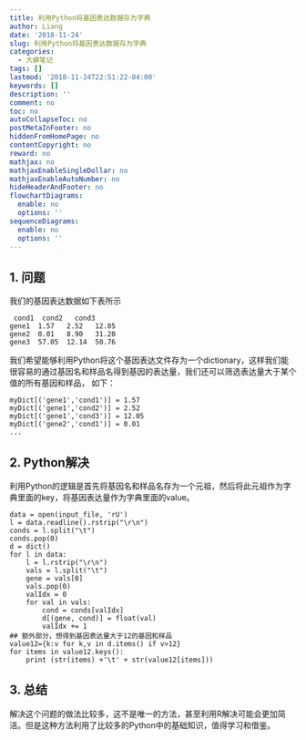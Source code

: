 ```yaml
---
title: 利用Python将基因表达数据存为字典
author: Liang
date: '2018-11-24'
slug: 利用Python将基因表达数据存为字典
categories:
  - 大蟒笔记
tags: []
lastmod: '2018-11-24T22:51:22-04:00'
keywords: []
description: ''
comment: no
toc: no
autoCollapseToc: no
postMetaInFooter: no
hiddenFromHomePage: no
contentCopyright: no
reward: no
mathjax: no
mathjaxEnableSingleDollar: no
mathjaxEnableAutoNumber: no
hideHeaderAndFooter: no
flowchartDiagrams:
  enable: no
  options: ''
sequenceDiagrams:
  enable: no
  options: ''
---
```

## 1. 问题
我们的基因表达数据如下表所示
```
 cond1  cond2   cond3
gene1  1.57   2.52   12.05
gene2  0.01   8.90   31.20   
gene3  57.05  12.14  50.76
```
我们希望能够利用Python将这个基因表达文件存为一个dictionary，这样我们能很容易的通过基因名和样品名得到基因的表达量，我们还可以筛选表达量大于某个值的所有基因和样品， 如下：
```
myDict[('gene1','cond1')] = 1.57
myDict[('gene1','cond2')] = 2.52
myDict[('gene1','cond3')] = 12.05
myDict[('gene2','cond1')] = 0.01
...
```

## 2. Python解决
利用Python的逻辑是首先将基因名和样品名存为一个元祖，然后将此元祖作为字典里面的key，将基因表达量作为字典里面的value。
```
data = open(input_file, 'rU')
l = data.readline().rstrip("\r\n")
conds = l.split("\t")
conds.pop(0)
d = dict()
for l in data:
    l = l.rstrip("\r\n")
    vals = l.split("\t")
    gene = vals[0]
    vals.pop(0)
    valIdx = 0
    for val in vals:
        cond = conds[valIdx]
        d[(gene, cond)] = float(val)
        valIdx += 1
## 额外部分，想得到基因表达量大于12的基因和样品
value12={k:v for k,v in d.items() if v>12}
for items in value12.keys():
    print (str(items) +'\t' + str(value12[items]))
```
## 3. 总结
解决这个问题的做法比较多，这不是唯一的方法，甚至利用R解决可能会更加简洁。但是这种方法利用了比较多的Python中的基础知识，值得学习和借鉴。
